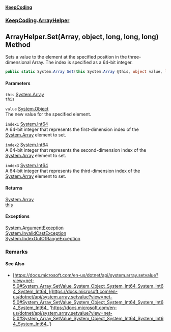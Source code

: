 #### [KeepCoding](index.md 'index')
### [KeepCoding](KeepCoding.md 'KeepCoding').[ArrayHelper](KeepCoding_ArrayHelper.md 'KeepCoding.ArrayHelper')
## ArrayHelper.Set(Array, object, long, long, long) Method
Sets a value to the element at the specified position in the three-dimensional Array. The index is specified as a 64-bit integer.  
```csharp
public static System.Array Set(this System.Array @this, object value, long index1, long index2, long index3);
```
#### Parameters
<a name='KeepCoding_ArrayHelper_Set(System_Array_object_long_long_long)_this'></a>
`this` [System.Array](https://docs.microsoft.com/en-us/dotnet/api/System.Array 'System.Array')  
`this`
  
<a name='KeepCoding_ArrayHelper_Set(System_Array_object_long_long_long)_value'></a>
`value` [System.Object](https://docs.microsoft.com/en-us/dotnet/api/System.Object 'System.Object')  
The new value for the specified element.
  
<a name='KeepCoding_ArrayHelper_Set(System_Array_object_long_long_long)_index1'></a>
`index1` [System.Int64](https://docs.microsoft.com/en-us/dotnet/api/System.Int64 'System.Int64')  
A 64-bit integer that represents the first-dimension index of the [System.Array](https://docs.microsoft.com/en-us/dotnet/api/System.Array 'System.Array') element to set.
  
<a name='KeepCoding_ArrayHelper_Set(System_Array_object_long_long_long)_index2'></a>
`index2` [System.Int64](https://docs.microsoft.com/en-us/dotnet/api/System.Int64 'System.Int64')  
A 64-bit integer that represents the second-dimension index of the [System.Array](https://docs.microsoft.com/en-us/dotnet/api/System.Array 'System.Array') element to set.
  
<a name='KeepCoding_ArrayHelper_Set(System_Array_object_long_long_long)_index3'></a>
`index3` [System.Int64](https://docs.microsoft.com/en-us/dotnet/api/System.Int64 'System.Int64')  
A 64-bit integer that represents the third-dimension index of the [System.Array](https://docs.microsoft.com/en-us/dotnet/api/System.Array 'System.Array') element to set.
  
#### Returns
[System.Array](https://docs.microsoft.com/en-us/dotnet/api/System.Array 'System.Array')  
[this](KeepCoding_ArrayHelper_Set(System_Array_object_long_long_long).md#KeepCoding_ArrayHelper_Set(System_Array_object_long_long_long)_this 'KeepCoding.ArrayHelper.Set(System.Array, object, long, long, long).this')
#### Exceptions
[System.ArgumentException](https://docs.microsoft.com/en-us/dotnet/api/System.ArgumentException 'System.ArgumentException')  
[System.InvalidCastException](https://docs.microsoft.com/en-us/dotnet/api/System.InvalidCastException 'System.InvalidCastException')  
[System.IndexOutOfRangeException](https://docs.microsoft.com/en-us/dotnet/api/System.IndexOutOfRangeException 'System.IndexOutOfRangeException')  
### Remarks
#### See Also
- [https://docs.microsoft.com/en-us/dotnet/api/system.array.setvalue?view=net-5.0#System_Array_SetValue_System_Object_System_Int64_System_Int64_System_Int64_](https://docs.microsoft.com/en-us/dotnet/api/system.array.setvalue?view=net-5.0#System_Array_SetValue_System_Object_System_Int64_System_Int64_System_Int64_ 'https://docs.microsoft.com/en-us/dotnet/api/system.array.setvalue?view=net-5.0#System_Array_SetValue_System_Object_System_Int64_System_Int64_System_Int64_')
